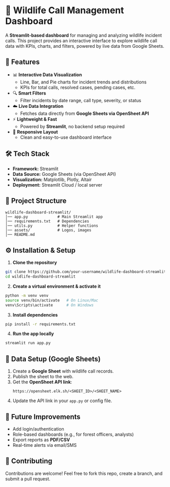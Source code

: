 # 🐾 Wildlife Call Management Dashboard  

A **Streamlit-based dashboard** for managing and analyzing wildlife incident calls. This project provides an interactive interface to explore wildlife call data with KPIs, charts, and filters, powered by live data from Google Sheets.  

## 🚀 Features  
- 📊 **Interactive Data Visualization**  
  - Line, Bar, and Pie charts for incident trends and distributions  
  - KPIs for total calls, resolved cases, pending cases, etc.  
- 🔍 **Smart Filters**  
  - Filter incidents by date range, call type, severity, or status  
- ☁️ **Live Data Integration**  
  - Fetches data directly from **Google Sheets via OpenSheet API**  
- ⚡ **Lightweight & Fast**  
  - Powered by **Streamlit**, no backend setup required  
- 📱 **Responsive Layout**  
  - Clean and easy-to-use dashboard interface  

## 🛠️ Tech Stack  
- **Framework:** Streamlit  
- **Data Source:** Google Sheets (via OpenSheet API)  
- **Visualization:** Matplotlib, Plotly, Altair  
- **Deployment:** Streamlit Cloud / local server  

## 📂 Project Structure  
```
wildlife-dashboard-streamlit/
│── app.py             # Main Streamlit app
│── requirements.txt   # Dependencies
│── utils.py           # Helper functions
│── assets/            # Logos, images
│── README.md
```

## ⚙️ Installation & Setup  

1. **Clone the repository**  
```bash
git clone https://github.com/your-username/wildlife-dashboard-streamlit.git
cd wildlife-dashboard-streamlit
```

2. **Create a virtual environment & activate it**  
```bash
python -m venv venv
source venv/bin/activate   # On Linux/Mac
venv\Scripts\activate      # On Windows
```

3. **Install dependencies**  
```bash
pip install -r requirements.txt
```

4. **Run the app locally**  
```bash
streamlit run app.py
```

## 🔗 Data Setup (Google Sheets)  
1. Create a **Google Sheet** with wildlife call records.  
2. Publish the sheet to the web.  
3. Get the **OpenSheet API link**:  
   ```
   https://opensheet.elk.sh/<SHEET_ID>/<SHEET_NAME>
   ```  
4. Update the API link in your `app.py` or config file.  

## 📌 Future Improvements  
- Add login/authentication  
- Role-based dashboards (e.g., for forest officers, analysts)  
- Export reports as **PDF/CSV**  
- Real-time alerts via email/SMS  

## 🤝 Contributing  
Contributions are welcome! Feel free to fork this repo, create a branch, and submit a pull request.  


